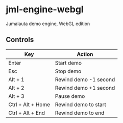 # jml-engine-webgl
Jumalauta demo engine, WebGL edition

## Controls

| Key               | Action                    |
|-------------------|---------------------------|
| Enter             | Start demo                |
| Esc               | Stop demo                 |
| Alt + 1           | Rewind demo -1 second     |
| Alt + 2           | Rewind demo +1 second     |
| Alt + 3           | Pause demo                |
| Ctrl + Alt + Home | Rewind demo to start      |
| Ctrl + Alt + End  | Rewind demo to end        |
